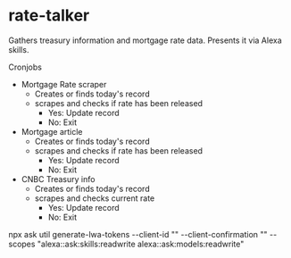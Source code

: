 # rate-talker
Gathers treasury information and mortgage rate data. Presents it via Alexa skills.

Cronjobs
- Mortgage Rate scraper
  - Creates or finds today's record
  - scrapes and checks if rate has been released
    - Yes: Update record
    - No: Exit
- Mortgage article
  - Creates or finds today's record
  - scrapes and checks if rate has been released
    - Yes: Update record
    - No: Exit
- CNBC Treasury info
  - Creates or finds today's record
  - scrapes and checks current rate
    - Yes: Update record
    - No: Exit

npx ask util generate-lwa-tokens --client-id "<your Client ID>" --client-confirmation "<your Client Secret>" --scopes "alexa::ask:skills:readwrite alexa::ask:models:readwrite"
